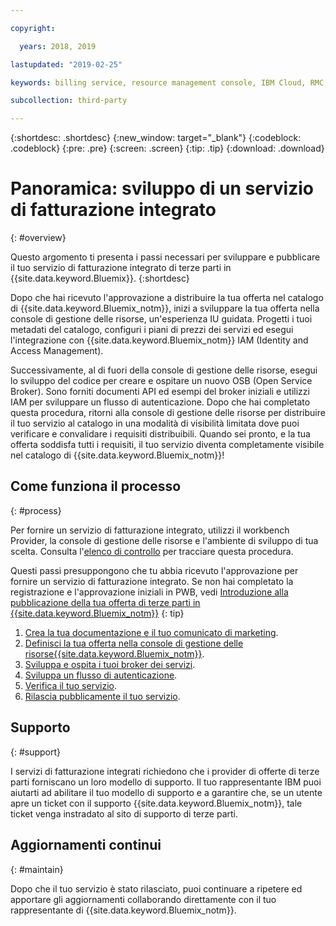 ```yaml
---

copyright:

  years: 2018, 2019

lastupdated: "2019-02-25"

keywords: billing service, resource management console, IBM Cloud, RMC, 

subcollection: third-party

---
```


{:shortdesc: .shortdesc}
{:new_window: target="_blank"}
{:codeblock: .codeblock}
{:pre: .pre}
{:screen: .screen}
{:tip: .tip}
{:download: .download}

# Panoramica: sviluppo di un servizio di fatturazione integrato
{: #overview}

Questo argomento ti presenta i passi necessari per sviluppare e pubblicare il tuo servizio di fatturazione integrato di terze parti in {{site.data.keyword.Bluemix}}. 
{:shortdesc}

Dopo che hai ricevuto l'approvazione a distribuire la tua offerta nel catalogo di {{site.data.keyword.Bluemix_notm}}, inizi a sviluppare la tua offerta nella console di gestione delle risorse, un'esperienza IU guidata. Progetti i tuoi metadati del catalogo, configuri i piani di prezzi dei servizi ed esegui l'integrazione con {{site.data.keyword.Bluemix_notm}} IAM (Identity and Access Management). 

Successivamente, al di fuori della console di gestione delle risorse, esegui lo sviluppo del codice per creare e ospitare un nuovo OSB (Open Service Broker). Sono forniti documenti API ed esempi del broker iniziali e utilizzi IAM per sviluppare un flusso di autenticazione. Dopo che hai completato questa procedura, ritorni alla console di gestione delle risorse per distribuire il tuo servizio al catalogo in una modalità di visibilità limitata dove puoi verificare e convalidare i requisiti distribuibili. Quando sei pronto, e la tua offerta soddisfa tutti i requisiti, il tuo servizio diventa completamente visibile nel catalogo di {{site.data.keyword.Bluemix_notm}}!


## Come funziona il processo
{: #process}

Per fornire un servizio di fatturazione integrato, utilizzi il workbench Provider, la console di gestione delle risorse e l'ambiente di sviluppo di tua scelta. Consulta l'[elenco di controllo](/docs/third-party?topic=third-party-checklist#checklist) per tracciare questa procedura.

Questi passi presuppongono che tu abbia ricevuto l'approvazione per fornire un servizio di fatturazione integrato. Se non hai completato la registrazione e l'approvazione iniziali in PWB, vedi [Introduzione alla pubblicazione della tua offerta di terze parti in {{site.data.keyword.Bluemix_notm}}](/docs/third-party/index.md?topic=third-party-get-started#get-started)
{: tip}

1. [Crea la tua documentazione e il tuo comunicato di marketing](/docs/third-party?topic=third-party-content-tasks#content-tasks).
2. [Definisci la tua offerta nella console di gestione delle risorse{{site.data.keyword.Bluemix_notm}}](/docs/third-party?topic=third-party-step2-define#step2-define).
3. [Sviluppa e ospita i tuoi broker dei servizi](/docs/third-party?topic=third-party-step3-osb#step3-osb).
4. [Sviluppa un flusso di autenticazione](/docs/third-party?topic=third-party-step4-iam#step4-iam).
5. [Verifica il tuo servizio](/docs/third-party?topic=third-party-step5-pubtest#step5-pubtest).
6. [Rilascia pubblicamente il tuo servizio](/docs/third-party?topic=third-party-public-releasing#public-releasing).

## Supporto
{: #support}

I servizi di fatturazione integrati richiedono che i provider di offerte di terze parti forniscano un loro modello di supporto. Il tuo rappresentante IBM puoi aiutarti ad abilitare il tuo modello di supporto e a garantire che, se un utente apre un ticket con il supporto {{site.data.keyword.Bluemix_notm}}, tale ticket venga instradato al sito di supporto di terze parti.

## Aggiornamenti continui
{: #maintain}

Dopo che il tuo servizio è stato rilasciato, puoi continuare a ripetere ed apportare gli aggiornamenti collaborando direttamente con il tuo rappresentante di {{site.data.keyword.Bluemix_notm}}.



